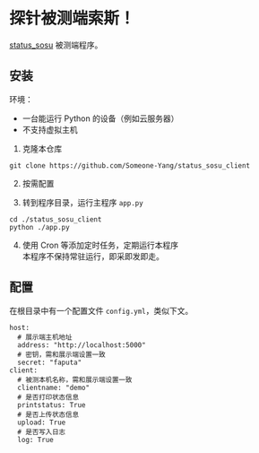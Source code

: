 # 探针被测端索斯！

[status_sosu](https://github.com/Someone-Yang/status_sosu) 被测端程序。

## 安装

环境：

- 一台能运行 Python 的设备（例如云服务器）
- 不支持虚拟主机

1. 克隆本仓库

```
git clone https://github.com/Someone-Yang/status_sosu_client
```

2. 按需配置

3. 转到程序目录，运行主程序 `app.py`

```
cd ./status_sosu_client
python ./app.py
```

4. 使用 Cron 等添加定时任务，定期运行本程序  
本程序不保持常驻运行，即采即发即走。

## 配置

在根目录中有一个配置文件 `config.yml`，类似下文。

```
host:
  # 展示端主机地址
  address: "http://localhost:5000"
  # 密钥，需和展示端设置一致
  secret: "faputa"
client:
  # 被测本机名称，需和展示端设置一致
  clientname: "demo"
  # 是否打印状态信息
  printstatus: True
  # 是否上传状态信息
  upload: True
  # 是否写入日志
  log: True
```